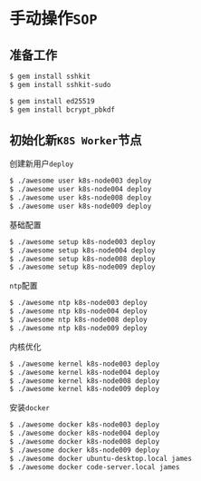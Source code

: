 # 手动操作`SOP`

## 准备工作

```bash
$ gem install sshkit
$ gem install sshkit-sudo

$ gem install ed25519
$ gem install bcrypt_pbkdf
```

## 初始化新`K8S Worker`节点

创建新用户`deploy`

```bash
$ ./awesome user k8s-node003 deploy
$ ./awesome user k8s-node004 deploy
$ ./awesome user k8s-node008 deploy
$ ./awesome user k8s-node009 deploy
```

基础配置

```bash
$ ./awesome setup k8s-node003 deploy
$ ./awesome setup k8s-node004 deploy
$ ./awesome setup k8s-node008 deploy
$ ./awesome setup k8s-node009 deploy
```

`ntp`配置

```bash
$ ./awesome ntp k8s-node003 deploy
$ ./awesome ntp k8s-node004 deploy
$ ./awesome ntp k8s-node008 deploy
$ ./awesome ntp k8s-node009 deploy
```

内核优化

```bash
$ ./awesome kernel k8s-node003 deploy
$ ./awesome kernel k8s-node004 deploy
$ ./awesome kernel k8s-node008 deploy
$ ./awesome kernel k8s-node009 deploy
```

安装`docker`

```bash
$ ./awesome docker k8s-node003 deploy
$ ./awesome docker k8s-node004 deploy
$ ./awesome docker k8s-node008 deploy
$ ./awesome docker k8s-node009 deploy
$ ./awesome docker ubuntu-desktop.local james
$ ./awesome docker code-server.local james
```
